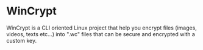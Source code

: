 # WinCrypt
WinCrypt is a CLI oriented Linux project that help you encrypt files (images, videos, texts etc...) into ".wc" files that can be secure and encrypted with a custom key.
